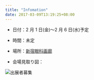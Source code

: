 ```yaml
---
title: "Infomation"
date: 2017-03-09T13:19:25+08:00
---
```


<!-- ### 基本情報 -->

<!-- ここにコンテンツを追加 **ここにコンテンツを追加** [ここにコンテンツを追加](https://gohugo.io) -->

* 日付：2 月 1 日(金)〜2 月 6 日(水)予定

* 時間：未定

* 場所：[新宿眼科画廊](https://www.gankagarou.com/)

- 会場見取り図：

![出展者募集](/img/map.png)
